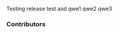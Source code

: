 Testing release
test
asd
qwe1
qwe2
qwe3


### Contributors


<!-- readme: contributors -start -->

<!-- readme: contributors -end -->

